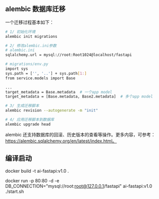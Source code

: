 ## alembic 数据库迁移

一个迁移过程基本如下：

```bash 
# 1/ 初始化环境 
alembic init migrations 

# 2/ 修改alembic.ini参数
# alembic.ini 
sqlalchemy.url = mysql://root:Root1024@localhost/fastapi

# migrations/env.py
import sys 
sys.path = ['', '..'] + sys.path[1:]
from service.models import Base

...
target_metadata = Base.metadata  # 一个app model 
target_metadata = [Base.metadata, Base2.metadata]  # 多个app model

# 3/ 生成迁移脚本
alembic revision --autogenerate -m "init"

# 4/ 应用迁移脚本到数据库
alembic upgrade head 
```

alembic 还支持数据库的回滚、历史版本的查看等操作。更多内容，可参考：https://alembic.sqlalchemy.org/en/latest/index.html。


## 编译启动 

docker build -t ai-fastapi:v1.0 .

docker run -p 80:80 -d -e DB_CONNECTION="mysql://root:root@127.0.0.1/fastapi" ai-fastapi:v1.0 ./start.sh 